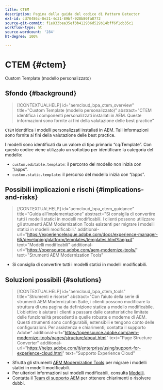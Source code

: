 ```yaml
---
title: CTEM
description: Pagina della guida del codice di Pattern Detector
exl-id: cd70486c-8e21-4c31-89bf-928b80fa8772
source-git-commit: f1e833bea35ef3b412936d529b14bff6f1cb35c1
workflow-type: ht
source-wordcount: '284'
ht-degree: 100%

---
```


# CTEM {#ctem}

Custom Template (modello personalizzato)

## Sfondo {#background}

>[!CONTEXTUALHELP]
>id="aemcloud_bpa_ctem_overview"
>title="Custom Template (modello personalizzato)"
>abstract="CTEM identifica i componenti personalizzati installati in AEM. Queste informazioni sono fornite ai fini della valutazione delle best practice"

`CTEM` identifica i modelli personalizzati installati in AEM. Tali informazioni sono fornite ai fini della valutazione delle best practice.

I modelli sono identificati da un valore di tipo primario “cq:Template”. Con questo codice viene utilizzato un sottotipo per identificare la categoria del modello:

* `custom.editable.template`: il percorso del modello non inizia con “/apps”.
* `custom.static.template`: il percorso del modello inizia con “/apps”.

## Possibili implicazioni e rischi {#implications-and-risks}

>[!CONTEXTUALHELP]
>id="aemcloud_bpa_ctem_guidance"
>title="Guida all’implementazione"
>abstract="Si consiglia di convertire tutti i modelli statici in modelli modificabili. I clienti possono utilizzare gli strumenti AEM Modernization Tools esistenti per migrare i modelli statici in modelli modificabili."
>additional-url="https://experienceleague.adobe.com/docs/experience-manager-65/developing/platform/templates/templates.html?lang=it" text="Modelli modificabili"
>additional-url="https://opensource.adobe.com/aem-modernize-tools/" text="Strumenti AEM Modernization Tools"

* Si consiglia di convertire tutti i modelli statici in modelli modificabili.

## Soluzioni possibili {#solutions}

>[!CONTEXTUALHELP]
>id="aemcloud_bpa_ctem_tools"
>title="Strumenti e risorse"
>abstract="Con l’aiuto della serie di strumenti AEM Modernization Suite, i clienti possono modificare la struttura di una pagina da definizione statica a modello modificabile. L’obiettivo è aiutare i clienti a passare dalle caratteristiche limitate delle funzionalità precedenti a quelle robuste e moderne di AEM. Questi strumenti sono configurabili, estensibili e tengono conto delle configurazioni. Per assistenza e chiarimenti, contatta il supporto Adobe"
>additional-url="https://opensource.adobe.com/aem-modernize-tools/pages/structure/about.html" text="Page Structure Converter"
>additional-url="https://helpx.adobe.com/it/enterprise/using/support-for-experience-cloud.html" text="Supporto Experience Cloud"

* Sfrutta gli strumenti [AEM Modernization Tools](https://opensource.adobe.com/aem-modernize-tools/) per migrare i modelli statici in modelli modificabili.
* Per ulteriori informazioni sui modelli modificabili, consulta [Modelli](https://experienceleague.adobe.com/docs/experience-manager-65/developing/platform/templates/templates.html?lang=it).
* Contatta il [Team di supporto AEM](https://helpx.adobe.com/it/enterprise/using/support-for-experience-cloud.html) per ottenere chiarimenti o risolvere dubbi.
